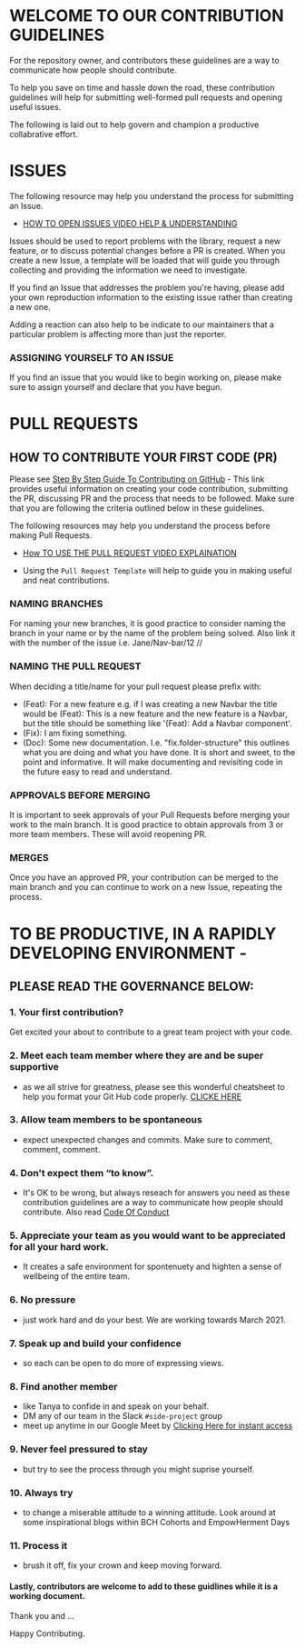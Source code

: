 # WELCOME TO OUR CONTRIBUTION GUIDELINES


For the repository owner, and contributors these guidelines are a way to communicate how people should contribute.

To help you save on time and hassle down the road, 
these contribution guidelines will help for submitting well-formed pull requests and opening useful issues.

The following is laid out to help govern and champion a productive collabrative effort.

# ISSUES
The following resource may help you understand the process for submitting an Issue.
 * [HOW TO OPEN ISSUES VIDEO HELP & UNDERSTANDING](https://www.youtube.com/watch?v=YshvUGgF_3o)

Issues should be used to report problems with the library, request a new feature, or to discuss potential changes before a PR is created. When you create a new Issue, a template will be loaded that will guide you through collecting and providing the information we need to investigate.

If you find an Issue that addresses the problem you're having, please add your own reproduction information to the existing issue rather than creating a new one. 

Adding a reaction can also help to be indicate to our maintainers that a particular problem is affecting more than just the reporter.

### ASSIGNING YOURSELF TO AN ISSUE
If you find an issue that you would like to begin working on, please make sure to assign yourself and declare that you have begun.
 

# PULL REQUESTS
## HOW TO CONTRIBUTE YOUR FIRST CODE (PR)
Please see [Step By Step Guide To Contributing on GitHub](https://www.dataschool.io/how-to-contribute-on-github/) - This link provides useful information on creating your code contribution, submitting the PR, discussing PR and the process that needs to be followed. Make sure that you are following the criteria outlined below in these guidelines.

The following resources may help you understand the process before making Pull Requests.
* [How TO USE THE PULL REQUEST VIDEO EXPLAINATION](https://youtu.be/rgbCcBNZcdQ) 

* Using the `Pull Request Template` will help to guide you in making useful and neat contributions.

### NAMING BRANCHES
For naming your new branches, it is good practice to consider naming the branch in your name or by the name of the problem being solved. Also link it with the number of the issue i.e. Jane/Nav-bar/12 
<yourName>/<featureName>/<issueNumber>
 
### NAMING THE PULL REQUEST
When deciding a title/name for your pull request please prefix with:

+ (Feat): For a new feature e.g. if I was creating a new Navbar the title would be (Feat): This is a new feature and the new feature is a Navbar, but the title should be something like '(Feat): Add a Navbar component'.
+ (Fix): I am fixing something.
+ (Doc): Some new documentation.
I.e. "fix.folder-structure" this outlines what you are doing and what you have done. It is short and sweet, to the point and informative. It will make documenting and revisiting code in the future easy to read and understand.
 
### APPROVALS BEFORE MERGING 
It is important to seek approvals of your Pull Requests before merging your work to the main branch. It is good practice to obtain approvals from 3 or more team members. These will avoid reopening PR.
 
### MERGES
Once you have an approved PR, your contribution can be merged to the main branch and you can continue to work on a new Issue, repeating the process.

# TO BE PRODUCTIVE, IN A RAPIDLY DEVELOPING ENVIRONMENT - 
## PLEASE READ THE GOVERNANCE BELOW:
 
### 1. Your first contribution?  
Get excited your about to contribute to a great team project with your code.

### 2. Meet each team member where they are and be super supportive
- as we all strive for greatness, please see this wonderful cheatsheet to help you format your Git Hub code properly. [CLICKE HERE](https://github.com/adam-p/markdown-here/wiki/Markdown-Cheatsheet)

### 3. Allow team members to be spontaneous
- expect unexpected changes and commits. Make sure to comment, comment, comment.

### 4. Don't expect them “to know”. 
- It's OK to be wrong, but always reseach for answers you need as these contribution guidelines are a way to communicate how people should contribute. 
Also read [Code Of Conduct](https://github.com/tanyapowell/restaurant-reviews/blob/add-code-of-conduct-1/CODE_OF_CONDUCT.md)

### 5. Appreciate your team as you would want to be appreciated for all your hard work. 
- It creates a safe environment for spontenuety and highten a sense of wellbeing of the entire team.

### 6. No pressure 
- just work hard and do your best. We are working towards March 2021.

### 7. Speak up and build your confidence 
- so each can be open to do more of expressing views. 

### 8. Find another member 
- like Tanya to confide in and speak on your behalf. 
- DM any of our team in the Slack `#side-project` group
- meet up anytime in our Google Meet by [Clicking Here for instant access](https://meet.google.com/pwb-uufh-fzj)

### 9. Never feel pressured to stay 
- but try to see the process through you might suprise yourself. 

### 10. Always try 
- to change a miserable attitude to a winning attitude. Look around at some inspirational blogs within BCH Cohorts and EmpowHerment Days

### 11. Process it 
- brush it off, fix your crown and keep moving forward.

#### Lastly, contributors are welcome to add to these guidlines while it is a working document.

Thank you and ...

Happy Contributing.
